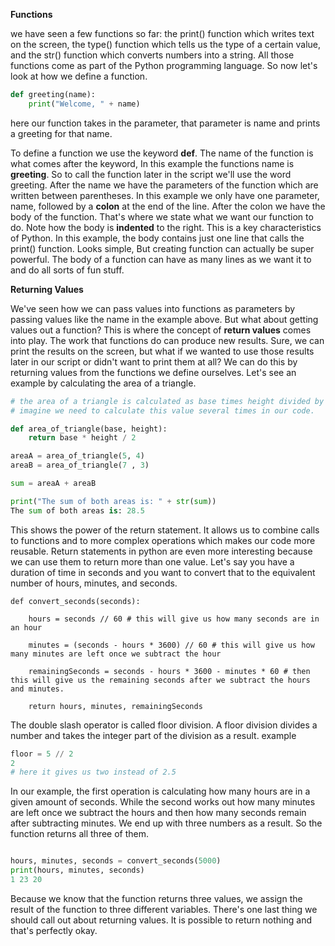 **Functions**

we have seen a few functions so far: the print() function which writes text on the screen, the type() function which tells us the type of a certain value, and the str() function which converts numbers into a string. All those functions come as part of the Python programming language. So now let's look at how we define a function.

```py
def greeting(name): 
    print("Welcome, " + name)

```

here our function takes in the parameter, that parameter is name and prints a greeting for that name. 

To define a function we use the keyword **def**. The name of the function is what comes after the keyword, In this example the functions name is **greeting**. So to call the function later in the script we'll use the word greeting. After the name we have the parameters of the function which are written between parentheses. In this example we only have one parameter, name, followed by a **colon** at the end of the line. After the colon we have the body of the function. That's where we state what we want our function to do. Note how the body is **indented** to the right. This is a key characteristics of Python. In this example, the body contains just one line that calls the print() function. Looks simple, But creating function can actually be super powerful. The body of a function can have as many lines as we want it to and do all sorts of fun stuff. 

**Returning Values**

We've seen how we can pass values into functions as parameters by passing values like the name in the example above. But what about getting values out a function? This is where the concept of **return values** comes into play. The work that functions do can produce new results. Sure, we can print the results on the screen, but what if we wanted to use those results later in our script or didn't want to print them at all? We can do this by returning values from the functions we define ourselves. Let's see an example by calculating the area of a triangle. 

```py
# the area of a triangle is calculated as base times height divided by 2.
# imagine we need to calculate this value several times in our code. 

def area_of_triangle(base, height):
    return base * height / 2

areaA = area_of_triangle(5, 4)
areaB = area_of_triangle(7 , 3)

sum = areaA + areaB

print("The sum of both areas is: " + str(sum))
The sum of both areas is: 28.5
```

This shows the power of the return statement. It allows us to combine calls to functions and to more complex operations which makes our code more reusable. Return statements in python are even more interesting because we can use them to return more than one value. Let's say you have a duration of time in seconds and you want to convert that to the equivalent number of hours, minutes, and seconds.

```Py
def convert_seconds(seconds):

    hours = seconds // 60 # this will give us how many seconds are in an hour

    minutes = (seconds - hours * 3600) // 60 # this will give us how many minutes are left once we subtract the hour

    remainingSeconds = seconds - hours * 3600 - minutes * 60 # then this will give us the remaining seconds after we subtract the hours and minutes.

    return hours, minutes, remainingSeconds 

```

The double slash operator is called floor division. A floor division divides a number and takes the integer part of the division as a result. example 
``` py 
floor = 5 // 2 
2 
# here it gives us two instead of 2.5

```
In our example, the first operation is calculating how many hours are in a given amount of seconds. While the second works out how many minutes are left once we subtract the hours and then how many seconds remain after subtracting minutes. We end up with three numbers as a result. So the function returns all three of them.

```py

hours, minutes, seconds = convert_seconds(5000)
print(hours, minutes, seconds)
1 23 20

```
Because we know that the function returns three values, we assign the result of the function to three different variables. There's one last thing we should call out about returning values. It is possible to return nothing and that's perfectly okay.